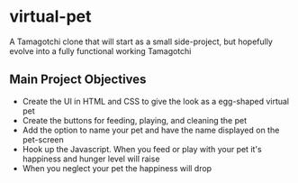 # virtual-pet
A Tamagotchi clone that will start as a small side-project, but hopefully evolve into a 
fully functional working Tamagotchi

## Main Project Objectives
- Create the UI in HTML and CSS to give the look as a egg-shaped virtual pet
- Create the buttons for feeding, playing, and cleaning the pet
- Add the option to name your pet and have the name displayed on the pet-screen
- Hook up the Javascript. When you feed or play with your pet it's happiness and hunger level will raise
- When you neglect your pet the happiness will drop
